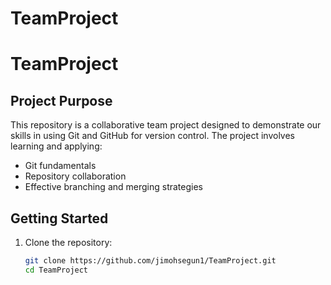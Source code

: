 # TeamProject

# TeamProject

## Project Purpose
This repository is a collaborative team project designed to demonstrate our skills in using Git and GitHub for version control. The project involves learning and applying:
- Git fundamentals
- Repository collaboration
- Effective branching and merging strategies

## Getting Started
1. Clone the repository:
   ```bash
   git clone https://github.com/jimohsegun1/TeamProject.git
   cd TeamProject
